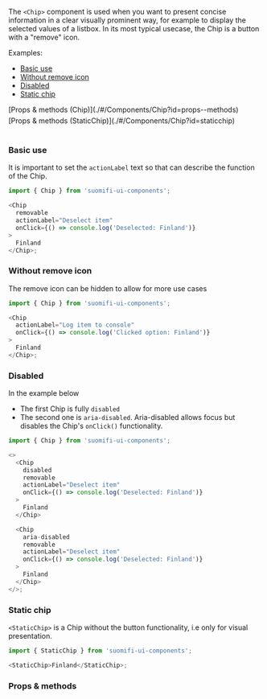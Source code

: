 The `<Chip>` component is used when you want to present concise information in a clear visually prominent way, for example to display the selected values of a listbox. In its most typical usecase, the Chip is a button with a "remove" icon.

Examples:

- [Basic use](./#/Components/Chip?id=basic-use)
- [Without remove icon](./#/Components/Chip?id=without-remove-icon)
- [Disabled](./#/Components/Chip?id=disabled)
- [Static chip](./#/Components/Chip?id=static-chip)

<div style="margin-bottom: 5px">
  [Props & methods (Chip)](./#/Components/Chip?id=props--methods)
</div>
<div style="margin-bottom: 40px">
  [Props & methods (StaticChip)](./#/Components/Chip?id=staticchip)
</div>

### Basic use

It is important to set the `actionLabel` text so that can describe the function of the Chip.

```js
import { Chip } from 'suomifi-ui-components';

<Chip
  removable
  actionLabel="Deselect item"
  onClick={() => console.log('Deselected: Finland')}
>
  Finland
</Chip>;
```

### Without remove icon

The remove icon can be hidden to allow for more use cases

```js
import { Chip } from 'suomifi-ui-components';

<Chip
  actionLabel="Log item to console"
  onClick={() => console.log('Clicked option: Finland')}
>
  Finland
</Chip>;
```

### Disabled

In the example below

- The first Chip is fully `disabled`
- The second one is `aria-disabled`. Aria-disabled allows focus but disables the Chip's `onClick()` functionality.

```js
import { Chip } from 'suomifi-ui-components';

<>
  <Chip
    disabled
    removable
    actionLabel="Deselect item"
    onClick={() => console.log('Deselected: Finland')}
  >
    Finland
  </Chip>

  <Chip
    aria-disabled
    removable
    actionLabel="Deselect item"
    onClick={() => console.log('Deselected: Finland')}
  >
    Finland
  </Chip>
</>;
```

### Static chip

`<StaticChip>` is a Chip without the button functionality, i.e only for visual presentation.

```js
import { StaticChip } from 'suomifi-ui-components';

<StaticChip>Finland</StaticChip>;
```

### Props & methods
